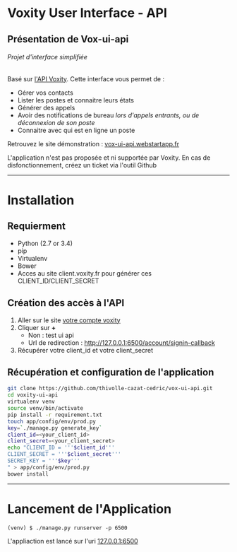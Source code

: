 # Voxity User Interface - API 

## Présentation de Vox-ui-api
###### Projet d'interface simplifiée

Basé sur [l'API Voxity](https://api.voxity.fr/doc). Cette interface vous permet de :

 - Gérer vos contacts
 - Lister les postes et connaitre leurs états
 - Générer des appels
 - Avoir des notifications de bureau *lors d'appels entrants, ou de déconnexion de son poste*
 - Connaitre avec qui est en ligne un poste

Retrouvez le site démonstration : [vox-ui-api.webstartapp.fr](http://vox-ui-api.webstartapp.fr)

L'application n'est pas proposée et ni supportée par Voxity. En cas de disfonctionnement, créez un ticket via l'outil Github 

-----

# Installation

## Requierment
 - Python (2.7 or 3.4)
 - pip
 - Virtualenv
 - Bower
 - Acces au site client.voxity.fr pour générer ces CLIENT_ID/CLIENT_SECRET

## Création des accès à l'API


 1. Aller sur le site [votre compte voxity](https://client.voxity.fr/voxity-api/configuration)
 2. Cliquer sur **+**
    - Non : test ui api
    - Url de redirection : http://127.0.0.1:6500/account/signin-callback
 3. Récupérer votre client_id et votre client_secret

## Récupération et configuration de l'application

```bash
git clone https://github.com/thivolle-cazat-cedric/vox-ui-api.git
cd voxity-ui-api
virtualenv venv
source venv/bin/activate
pip install -r requirement.txt
touch app/config/env/prod.py
key=`./manage.py generate_key`
client_id=<your_client_id>
client_secret=<your_client_secret>
echo "CLIENT_ID = '''$client_id'''
CLIENT_SECRET = '''$client_secret'''
SECRET_KEY = '''$key'''
" > app/config/env/prod.py
bower install
```

-----

# Lancement de l'Application

```
(venv) $ ./manage.py runserver -p 6500
```

L'appliaction est lancé sur l'uri [127.0.0.1:6500](http://127.0.0.1:6500)